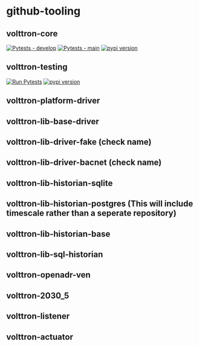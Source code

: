 # github-tooling

## volttron-core
[![Pytests - develop](https://github.com/VOLTTRON/volttron-core/actions/workflows/run-tests.yml/badge.svg?branch=develop)](https://github.com/VOLTTRON/volttron-core/actions/workflows/run-tests.yml)
[![Pytests - main](https://github.com/VOLTTRON/volttron-core/actions/workflows/run-tests.yml/badge.svg?branch=main)](https://github.com/VOLTTRON/volttron-core/actions/workflows/run-tests.yml)
[![pypi version](https://img.shields.io/pypi/v/volttron.svg)](https://pypi.org/project/volttron-core/)

## volttron-testing
[![Run Pytests](https://github.com/VOLTTRON/volttron-testing/actions/workflows/run-tests.yml/badge.svg)](https://github.com/VOLTTRON/volttron-testing/actions/workflows/run-tests.yml)
[![pypi version](https://img.shields.io/pypi/v/volttron-testing.svg)](https://pypi.org/project/volttron-testing/)


## volttron-platform-driver

## volttron-lib-base-driver

## volttron-lib-driver-fake (check name)

## volttron-lib-driver-bacnet (check name)

## volttron-lib-historian-sqlite

## volttron-lib-historian-postgres  (This will include timescale rather than a seperate repository)

## volttron-lib-historian-base

## volttron-lib-sql-historian

## volttron-openadr-ven

## volttron-2030_5

## volttron-listener

## volttron-actuator

